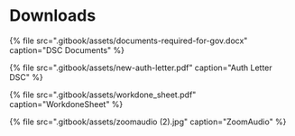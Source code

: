 # Downloads



{% file src=".gitbook/assets/documents-required-for-gov.docx" caption="DSC Documents" %}

{% file src=".gitbook/assets/new-auth-letter.pdf" caption="Auth Letter DSC" %}

{% file src=".gitbook/assets/workdone\_sheet.pdf" caption="WorkdoneSheet" %}

{% file src=".gitbook/assets/zoomaudio \(2\).jpg" caption="ZoomAudio" %}

